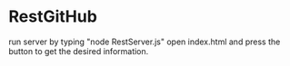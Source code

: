 # RestGitHub

run server by typing "node RestServer.js"
open index.html and press the button to get the desired information.
